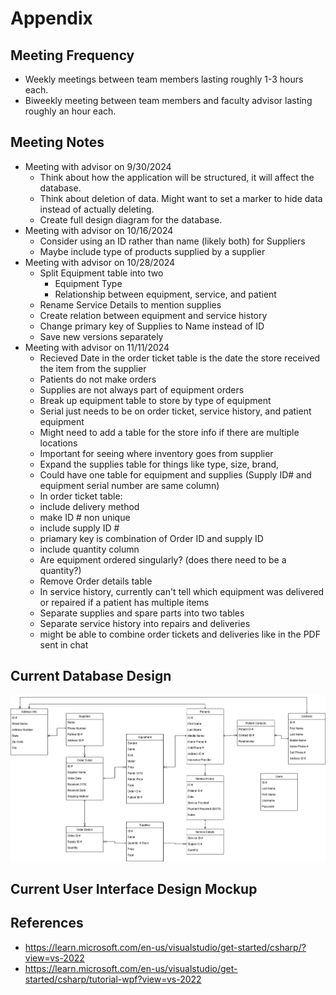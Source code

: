# Appendix
## Meeting Frequency
- Weekly meetings between team members lasting roughly 1-3 hours each.
- Biweekly meeting between team members and faculty advisor lasting roughly an hour each.
  
## Meeting Notes
- Meeting with advisor on 9/30/2024
  - Think about how the application will be structured, it will affect the database.
  - Think about deletion of data. Might want to set a marker to hide data instead of actually deleting.
  - Create full design diagram for the database.
- Meeting with advisor on 10/16/2024
  - Consider using an ID rather than name (likely both) for Suppliers
  - Maybe include type of products supplied by a supplier
- Meeting with advisor on 10/28/2024
  - Split Equipment table into two
    - Equipment Type
    - Relationship between equipment, service, and patient
  - Rename Service Details to mention supplies
  - Create relation between equipment and service history
  - Change primary key of Supplies to Name instead of ID
  - Save new versions separately
- Meeting with advisor on 11/11/2024
  - Recieved Date in the order ticket table is the date the store received the item from the supplier
  - Patients do not make orders
  - Supplies are not always part of equipment orders
  - Break up equipment table to store by type of equipment
  - Serial just needs to be on order ticket, service history, and patient equipment
  - Might need to add a table for the store info if there are multiple locations
  - Important for seeing where inventory goes from supplier
  - Expand the supplies table for things like type, size, brand,
  - Could have one table for equipment and supplies (Supply ID# and equipment serial number are same column)
  - In order ticket table:
  - include delivery method
  - make ID # non unique
  - include supply ID #
  - priamary key is combination of Order ID and supply ID
  - include quantity column
  - Are equipment ordered singularly? (does there need to be a quantity?)
  - Remove Order details table
  - In service history, currently can't tell which equipment was delivered or repaired if a patient has multiple items
  - Separate supplies and spare parts into two tables
  - Separate service history into repairs and deliveries
  - might be able to combine order tickets and deliveries like in the PDF sent in chat
  
## Current Database Design
![AltText](Database-Structure.png?raw=true "")
## Current User Interface Design Mockup

## References
- https://learn.microsoft.com/en-us/visualstudio/get-started/csharp/?view=vs-2022
- https://learn.microsoft.com/en-us/visualstudio/get-started/csharp/tutorial-wpf?view=vs-2022
